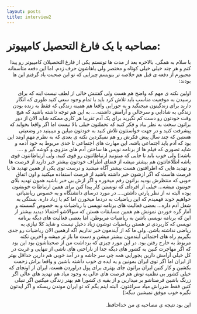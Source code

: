 ```yaml
---
layout: posts
title: interview2
---
```

# مصاحبه با یک فارغ التحصیل کامپیوتر:

<div dir=rtl>
با سلام به همگی. بالاخره بعد از مدت ها تونستم یکی از فارغ التحصیلان کامپیوتر رو پیدا کنم و هر چند خیلی خیلی کوتاه و مختصر ولی باهاشون حرف زدم. اما این دفعه متاسفانه مجبورم از دفعه ی قبل هم خلاصه تر بنویسم چیزایی که تو این صحبت یاد گرفتم این ها بودند:
</div>
</br>
<div dir=rtl>
اولین نکته ی مهم که واضح هم هست ولی گفتنش خالی از لطف نیست اینه که برای رسیدن به موقعیت مناسب باید تلاش کرد باید با تمام وجود سعی کنید طوری که انگار دارید برای زندگیتون میجنگید و یه جورایی واقعا هم همینه زندگی که فقط به زنده بودن زندگی به شادابی و سرحالی و آرامش داشتنه....
به این هم توجه داشته باشید که هیچ وقت خودتون رو دست کم نگیرید برای یک آدم تقریبا هر کاری ممکنه شاید الان از دور براتون سخت به نظر بیاد و فکر کنید که تحملتون خیلی بالا نیست اما اگر واقعا بخواید که پیشرفت کنید و در جهت خواستتون تلاش کنید به خودتون میاین و میبینید در وضعیتی هستین که چند سال پیش فکرش رو هم نمیکردین
نکته ی بعدی که به نظرم مهم اومد این بود که آدم باید اجتماعی باشه. این مهارت های اجتماعی تا حدی مربوط به خود آدمه و شاید تصوری که فیلم ها از برنامه نویس ها ساختن آدم های منزوی و گوشه گیر و .... باشه:) ولی خوب باید تا جایی که میتونید ارتباطاتتون رو قوی کنید. ولی ارتباطاتتون قوی باشه اطلاعاتتون هم بیشتر میشه از فضای اطراف خودتون بیشتر خبر دارید از فرصت ها و تهدید هایی که اطرافتون هست بیشتر آگاه میشید و درست توی یکی از همین تهدید ها یا فرصت هاست که اگر ازشون خبر داشته باشید از فرصت استفاده میکنید و اون اتفاق خوبی که منتظرش بودید براتون رقم میخوره و اگر ازش بی خبر باشید همون تهدید بلای جونتون میشه... خیلی از افردای که تونستن کار پیدا کنن برای همین ارتباطات خوبشون بوده البته نه از نظر پارتی داشتن....
در مورد درسای دانشنگاه و به خصوص ریاضیاتی خواهیم خوند فهمیدم که این ریاضیات به دردما میخورن اما کم یا زیاد داره. بستگی به شغل آدم داره... بعضی فعالیت های برنامه نویسی با ریاضیات و به خصوص گسسته و آمار گره خوردن نمونش هم همین مسابقات هستن که سوالاشو احتمالا دیدید بیشتر از این که برنامه نویسی باشن به ریاضیات مربوطن. اما بعضی فعالیت های دیگه برنامه نویسی که کاربردی تر هستن ریاضیات توشون زیاد دخیل نیست و شاید کلا نیازی به ریاضی نداشته باشن. ولی ما که از آیندمون خبر نداریم اگه ارهمین الان ریاضیات رو جدی بگیریم راه های احتمالی آیندمون بیشتر میشن و دست ما باز تر میشه
و آخرین نکته مربوط به خارج رفتن بود. در این مورد چیزی که برداشت من از صحبتاشون بود این بود که اگر مهاجرت کنین به کشور های دیگه جدا از ناراحتی های ناشی از تنهایی و غربت در کل خیلی آرامش دارین یجورایی همه چی سر جاشه و در آمد خوبی هم دارین حداقل بهتر از ایران اما اگر توی ایران بمونین و یه ایده ی خوب داشته باشین و واقعا براش زحمت بکشین و کار کنین ایران براتون جای بهتری برای پول دراوردن هست. ایران از اونجای که خیلی کشور بی نظمیه توش هم فرصت های عالی به وجود میاد هم تهدید های عالی اگر زرنگ باشین فرصتاشو بر میدارین و از بقیه ی کشورا هم بهتر زندگی میکنین اگر تنبلی کنین فقط ضرراش میاد سراغتون. البته اینم بگم که تو ایران موندن ریسکه و اگر ایدتون نگیره خوب موفق نمیشین دیگه:)
</div>
</br>
<div dir=rtl>
این بود نتیجه ی مصاحبه ی من خداحافظ.
</div>